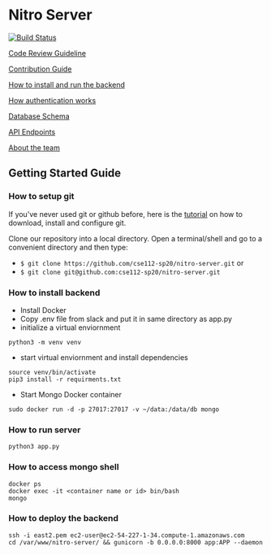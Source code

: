 # Nitro Server

[![Build Status](https://travis-ci.com/cse112-sp20/nitro-server.svg?token=7d5RTErANKPZxRSFsA53&branch=master)](https://travis-ci.com/cse112-sp20/nitro-server)

[Code Review Guideline](https://github.com/cse112-sp20/nitro-server/wiki/Code-Reviews)

[Contribution Guide](https://github.com/cse112-sp20/nitro-server/wiki/Contributing-to-Nitro)

[How to install and run the backend](https://github.com/cse112-sp20/nitro-server/wiki/How-to-install-and-run-backend)

[How authentication works](https://github.com/cse112-sp20/nitro-server/wiki/Authentication)

[Database Schema](https://github.com/cse112-sp20/nitro-server/wiki/Database-Schema)

[API Endpoints](https://github.com/cse112-sp20/nitro-server/wiki/API-Endpoints)

[About the team](https://team4-racecar.github.io/)

## Getting Started Guide

### How to setup git 
If you’ve never used git or github before, here is the [tutorial](https://help.github.com/en/github/getting-started-with-github/set-up-git) on how to download, install and configure git.

Clone our repository into a local directory. Open a terminal/shell and go to a convenient directory and then type:
 * `$ git clone https://github.com/cse112-sp20/nitro-server.git` or  
 * `$ git clone git@github.com:cse112-sp20/nitro-server.git`

### How to install backend
* Install Docker
* Copy .env file from slack and put it in same directory as app.py
* initialize a virtual enviornment
```
python3 -m venv venv
```
* start virtual enviornment and install dependencies

```
source venv/bin/activate
pip3 install -r requirments.txt
```

* Start Mongo Docker container
```
sudo docker run -d -p 27017:27017 -v ~/data:/data/db mongo
```

### How to run server

```
python3 app.py
```

### How to access mongo shell
```
docker ps
docker exec -it <container name or id> bin/bash
mongo
```

### How to deploy the backend

```
ssh -i east2.pem ec2-user@ec2-54-227-1-34.compute-1.amazonaws.com
cd /var/www/nitro-server/ && gunicorn -b 0.0.0.0:8000 app:APP --daemon
```
